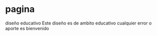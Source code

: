 # pagina
diseño educativo
Este diseño es de ambito educativo cualquier error o aporte es bienvenido
